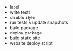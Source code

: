 - label
- write tests
- disable style
- run tests & update snapshots
- build package
- deploy package
- build static site
- website deploy script
